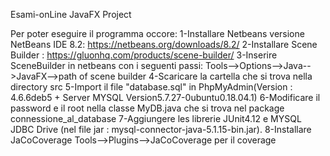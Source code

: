 Esami-onLine JavaFX Project

Per poter eseguire il programma occore:
1-Installare Netbeans versione  NetBeans IDE 8.2:  https://netbeans.org/downloads/8.2/
2-Installare Scene Builder : https://gluonhq.com/products/scene-builder/
3-Inserire SceneBuilder in netbeans con i seguenti passi: Tools-->Options-->Java-->JavaFX-->path of scene builder
4-Scaricare la cartella che si trova nella directory src 
5-Import il file "database.sql" in PhpMyAdmin(Version : 4.6.6deb5 + Server MYSQL Version5.7.27-0ubuntu0.18.04.1)
6-Modificare il password e il root nella classe MyDB.java che si trova nel package connessione_al_database
7-Aggiungere les librerie JUnit4.12 e MYSQL JDBC Drive (nel file jar : mysql-connector-java-5.1.15-bin.jar). 
8-Installare JaCoCoverage Tools-->Plugins-->JaCoCoverage per il coverage 
